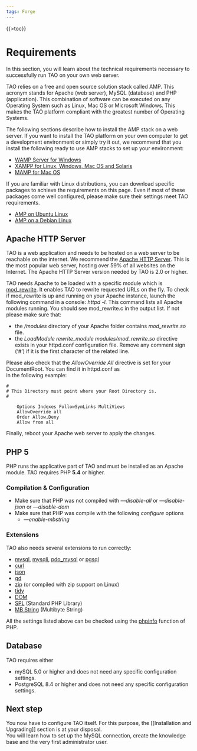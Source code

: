 ```yaml
---
tags: Forge
---
```


{{\>toc}}

Requirements
============

In this section, you will learn about the technical requirements necessary to successfully run TAO on your own web server.

TAO relies on a free and open source solution stack called AMP. This acronym stands for Apache (web server), MySQL (database) and PHP (application). This combination of software can be executed on any Operating System such as Linux, Mac OS or Microsoft Windows. This makes the TAO platform compliant with the greatest number of Operating Systems.

The following sections describe how to install the AMP stack on a web server. If you want to install the TAO platform on your own computer to get a development environment or simply try it out, we recommend that you install the following ready to use AMP stacks to set up your environment:

-   [WAMP Server for Windows](resources/http://www.wampserver.com)
-   [XAMPP for Linux, Windows, Mac OS and Solaris](resources/http://www.apachefriends.org/en/xampp.html)
-   [MAMP for Mac OS](resources/http://www.mamp.info)

If you are familiar with Linux distributions, you can download specific packages to achieve the requirements on this page. Even if most of these packages come well configured, please make sure their settings meet TAO requirements.

-   [AMP on Ubuntu Linux](resources/https://help.ubuntu.com/community/ApacheMySQLPHP)
-   [AMP on a Debian Linux](resources/http://linux.justinhartman.com/Setting_up_a_LAMP_Server)

Apache HTTP Server
------------------

TAO is a web application and needs to be hosted on a web server to be reachable on the internet. We recommend the [Apache HTTP Server](resources/http://httpd.apache.org). This is the most popular web server, hosting over 59% of all websites on the Internet. The Apache HTTP Server version needed by TAO is 2.0 or higher.

TAO needs Apache to be loaded with a specific module which is [mod\_rewrite](resources/http://httpd.apache.org/docs/2.0/mod/mod_rewrite.html). It enables TAO to rewrite requested URLs on the fly. To check if mod\_rewrite is up and running on your Apache instance, launch the following command in a console: *httpd -l*. This command lists all Apache modules running. You should see mod\_rewrite.c in the output list. If not please make sure that:

-   the */modules* directory of your Apache folder contains *mod\_rewrite.so* file.
-   the *LoadModule rewrite\_module modules/mod\_rewrite.so* directive exists in your httpd.conf configuration file. Remove any comment sign (‘\#’) if it is the first character of the related line.

Please also check that the *AllowOverride All* directive is set for your DocumentRoot. You can find it in httpd.conf as\
in the following example:

    #
    # This Directory must point where your Root Directory is.
    #

        Options Indexes FollowSymLinks MultiViews
        AllowOverride all
        Order Allow,Deny
        Allow from all

Finally, reboot your Apache web server to apply the changes.

PHP 5
-----

PHP runs the applicative part of TAO and must be installed as an Apache module. TAO requires PHP **5.4** or higher.

### Compilation & Configuration

-   Make sure that PHP was not compiled with *—disable-all* or *—disable-json* or *—disable-dom*
-   Make sure that PHP was compile with the following *configure* options
    -   *—enable-mbstring*

### Extensions

TAO also needs several extensions to run correctly:

-   [mysql](resources/http://us.php.net/manual/en/book.mysql.php), [mysqli](resources/http://us.php.net/manual/en/book.mysqli.php), [pdo\_mysql](resources/http://us.php.net/manual/en/ref.pdo-mysql.php) or [pgsql](resources/http://us.php.net/manual/en/book.pgsql.php)
-   [curl](resources/http://us.php.net/manual/en/book.curl.php)
-   [json](resources/http://us.php.net/manual/en/book.json.php)
-   [gd](resources/http://us.php.net/manual/en/book.image.php)
-   [zip](resources/http://us.php.net/manual/en/book.zip.php) (or compiled with zip support on Linux)
-   [tidy](resources/http://us.php.net/manual/en/book.tidy.php)
-   [DOM](resources/http://us.php.net/manual/en/book.dom.php)
-   [SPL](resources/http://us.php.net/manual/en/book.spl.php) (Standard PHP Library)
-   [MB String](resources/http://php.net/manual/en/book.mbstring.php) (Multibyte String)

All the settings listed above can be checked using the [phpinfo](resources/http://us.php.net/manual/en/function.phpinfo.php) function of PHP.

Database
--------

TAO requires either

-   mySQL 5.0 or higher and does not need any specific configuration settings.
-   PostgreSQL 8.4 or higher and does not need any specific configuration settings.

Next step
---------

You now have to configure TAO itself. For this purpose, the [[Installation and Upgrading]] section is at your disposal.\
You will learn how to set up the MySQL connection, create the knowledge base and the very first administrator user.

